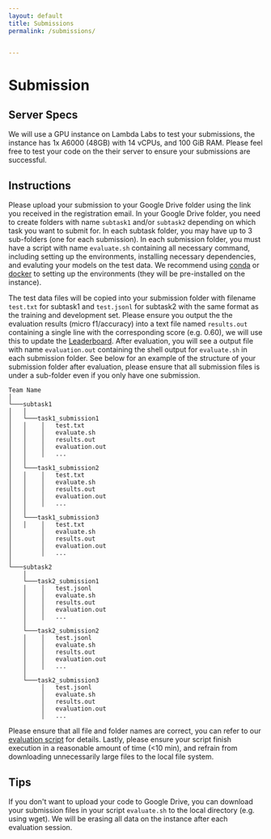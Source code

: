 ```yaml
---
layout: default
title: Submissions
permalink: /submissions/


---
```


# Submission


## Server Specs
We will use a GPU instance on Lambda Labs to test your submissions, the instance has 1x A6000 (48GB) with 14 vCPUs, and 100 GiB RAM. Please feel free to test your code on the their server to ensure your submissions are successful.


## Instructions

Please upload your submission to your Google Drive folder using the link you received in the registration email. In your Google Drive folder, you need to create folders with name `subtask1` and/or `subtask2` depending on which task you want to submit for. In each subtask folder, you may have up to 3 sub-folders (one for each submission). In each submission folder, you must have a script with name `evaluate.sh` containing all necessary command, including setting up the environments, installing necessary dependencies, and evaluting your models on the test data. We recommend using [conda](https://docs.conda.io/en/latest/miniconda.html) or [docker](https://docs.docker.com/get-started/) to setting up the environments (they will be pre-installed on the instance).

The test data files will be copied into your submission folder with filename `test.txt` for subtask1 and `test.jsonl` for subtask2 with the same format as the training and development set. Please ensure you output the the evaluation results (micro f1/accuracy) into a text file named `results.out` containing a single line with the corresponding score (e.g. 0.60), we will use this to update the [Leaderboard](https://nl4opt.github.io/leaderboard/). After evaluation, you will see a output file with name `evaluation.out` containing the shell output for `evaluate.sh` in each submission folder. See below for an example of the structure of your submission folder after evaluation, please ensure that all submission files is under a sub-folder even if you only have one submission. 

```
Team Name
│
└───subtask1
│   │
│   └───task1_submission1
│   │    │   test.txt
│   │    │   evaluate.sh
│   │    │   results.out
│   │    │   evaluation.out
│   │    │   ...
│   │
│   └───task1_submission2
│   │    │   test.txt
│   │    │   evaluate.sh
│   │    │   results.out
│   │    │   evaluation.out
│   │    │   ...
│   │
│   └───task1_submission3
│   │    │   test.txt
│        │   evaluate.sh
│        │   results.out
│        │   evaluation.out
│        │   ...
│   
└───subtask2
    │
    └───task2_submission1
    │    │   test.jsonl
    │    │   evaluate.sh
    │    │   results.out
    │    │   evaluation.out
    │    │   ...
    │
    └───task2_submission2
    │    │   test.jsonl
    │    │   evaluate.sh
    │    │   results.out
    │    │   evaluation.out
    │    │   ...
    │
    └───task2_submission3
         │   test.jsonl
         │   evaluate.sh
         │   results.out
         │   evaluation.out
         │   ...
```

Please ensure that all file and folder names are correct, you can refer to our [evaluation script](https://github.com/nl4opt/nl4opt-competition/blob/main/evaluate_submission.sh) for details. Lastly, please ensure your script finish execution in a reasonable amount of time (<10 min), and refrain from downloading unnecessarily large files to the local file system.

## Tips
If you don't want to upload your code to Google Drive, you can download your submission files in your script `evaluate.sh` to the local directory (e.g. using wget). We will be erasing all data on the instance after each evaluation session.



